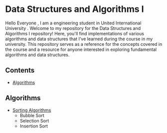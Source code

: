 # Data Structures and Algorithms I

Hello Everyone , I am a engineering student in United International University . Welcome to my repository for the Data Structures and Algorithms I repository! Here, you'll find implementations of various algorithms and data structures that I've learned during the course in my university. This repository serves as a reference for the concepts covered in the course and a resource for anyone interested in exploring fundamental algorithms and data structures.

## Contents

- [Algorithms](#algorithms)

## Algorithms

- [Sorting Algorithms](./class-1)
  - Bubble Sort
  - Selection Sort
  - Insertion Sort
